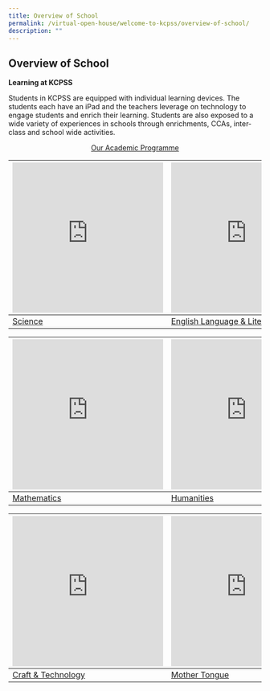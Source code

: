 ```yaml
---
title: Overview of School
permalink: /virtual-open-house/welcome-to-kcpss/overview-of-school/
description: ""
---
```

## Overview of School
**Learning at KCPSS**

Students in KCPSS are equipped with individual learning devices. The students each have an iPad and the teachers leverage on technology to engage students and enrich their learning. Students are also exposed to a wide variety of experiences in schools through enrichments, CCAs, inter-class and school wide activities.

[<center>Our Academic Programme</center>](https://staging.d38b8pvh8spt44.amplifyapp.com/our-people/departments/)

<table>
<thead>
  <tr>
    <th> <iframe allowfullscreen="true" height="299" width="300" frameborder="0" src="https://docs.google.com/presentation/d/e/2PACX-1vR2FYZXvzE8tqQB-Fe-ZQYpnSl4tdj-2-AU43QFMbZhP4iqUAkFDpdinZkAfH_z_SzD38AMJS6kH7dx/embed?start=true&amp;loop=true&amp;delayms=3000"></iframe></th>
		<th> <iframe allowfullscreen="true" height="299" width="300" frameborder="0" src="https://docs.google.com/presentation/d/e/2PACX-1vSAqVLqombhc3Ldes10DnudnYnFdyE11im3JiqKr6TcOsfNIBs39djSUbItZf6OeR1EN3qr_UfUwqoy/embed?start=true&amp;loop=true&amp;delayms=3000"></iframe></th>
  </tr>
</thead>
<tbody>
  <tr>
    <td><a href="https://staging.d38b8pvh8spt44.amplifyapp.com/our-people/departments/science/area-of-focus/">Science</a><br></td>
    <td><a href="https://staging.d38b8pvh8spt44.amplifyapp.com/our-people/departments/english/area-of-focus/">English Language &amp; Literature</a><br></td>
  </tr>
</tbody>
</table>


<table>
<thead>
  <tr>
    <th><iframe src="https://docs.google.com/presentation/d/e/2PACX-1vR4nuKq8dcu59FWyndD-g0UINtNdzfsCz8nPXQSD4f7OLLKybOnBB3Q-JpF1HD73gcctJaLycjF5UoM/embed?start=true&amp;loop=true&amp;delayms=3000" frameborder="0" width="300" height="299" allowfullscreen="true"></iframe></th>
    <th><iframe src="https://docs.google.com/presentation/d/e/2PACX-1vSF75GjZftdIV8B8cmNrd7d0ZYZrFhxpQt_dRvjeJAW-tJDJSJHlw6Md3Y02Wv_lAwLRORF4PyKGq1Y/embed?start=true&amp;loop=true&amp;delayms=3000" frameborder="0" width="300" height="299" allowfullscreen="true"></iframe></th>
  </tr>
</thead>
<tbody>
  <tr>
    <td><a href="https://staging.d38b8pvh8spt44.amplifyapp.com/our-people/departments/mathematics/area-of-focus/">Mathematics</a><br></td>
    <td><a href="https://staging.d38b8pvh8spt44.amplifyapp.com/our-people/departments/humanities/area-of-focus/">Humanities</a><br></td>
  </tr>
</tbody>
</table>

<table>
<thead>
  <tr>
    <th><iframe allowfullscreen="true" height="299" width="300" frameborder="0" src="https://docs.google.com/presentation/d/e/2PACX-1vQSKJdYExKNHIdA_Saxr3U2--iINwhV7lQ8VXybnytCPU9A4E9h1pZo-LDzbYU46YbsM4nKMOdNA5Dl/embed?start=true&amp;loop=true&amp;delayms=3000"></iframe></th>
    <th><iframe allowfullscreen="true" height="299" width="300" frameborder="0" src="https://docs.google.com/presentation/d/e/2PACX-1vSGNw69094zrHuTRCZPHZ8T14Av-A_glVydWT6KzA2aDTXxshM7BTy8UoG0L22JbthlYRUGH20ysaHH/embed?start=true&amp;loop=true&amp;delayms=3000"></iframe></th>
  </tr>
</thead>
<tbody>
  <tr>
    <td><a href="https://staging.d38b8pvh8spt44.amplifyapp.com/our-people/departments/c-n-t/area-of-focus/">Craft &amp; Technology</a><br></td>
    <td><a href="https://staging.d38b8pvh8spt44.amplifyapp.com/our-people/departments/mother-tongue/area-of-focus/">Mother Tongue</a><br></td>
  </tr>
</tbody>
</table>